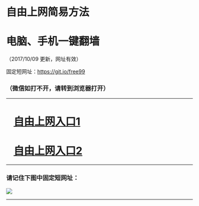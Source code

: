 ﻿# 自由上网简易方法

# 电脑、手机一键翻墙

（2017/10/09 更新，网址有效）

固定短网址：https://git.io/free99

### （微信如打不开，请转到浏览器打开）


***





# &nbsp;&nbsp; <a href="http://ft1804515812.fwq-tz-1001.info/fwqtz01.html?t=10090014448 " target="_blank">自由上网入口1</a>
# &nbsp;&nbsp; <a href="http://ft280181423.fwq-tz-1002.info/fwqtz02.html?t=100900129805 " target="_blank">自由上网入口2</a>
***

### 请记住下图中固定短网址：

<img src="https://s3-us-west-2.amazonaws.com/fwq-1001/yjfq-20170905okok.png" /> 


***

